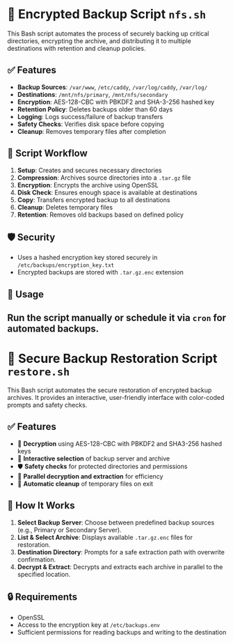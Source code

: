 # 🔐 Encrypted Backup Script `nfs.sh`

This Bash script automates the process of securely backing up critical directories, encrypting the archive, and distributing it to multiple destinations with retention and cleanup policies.

## ✅ Features

- **Backup Sources**: `/var/www`, `/etc/caddy`, `/var/log/caddy`, `/var/log/`
- **Destinations**: `/mnt/nfs/primary`, `/mnt/nfs/secondary`
- **Encryption**: AES-128-CBC with PBKDF2 and SHA-3-256 hashed key
- **Retention Policy**: Deletes backups older than 60 days
- **Logging**: Logs success/failure of backup transfers
- **Safety Checks**: Verifies disk space before copying
- **Cleanup**: Removes temporary files after completion

## 🧩 Script Workflow

1. **Setup**: Creates and secures necessary directories
2. **Compression**: Archives source directories into a `.tar.gz` file
3. **Encryption**: Encrypts the archive using OpenSSL
4. **Disk Check**: Ensures enough space is available at destinations
5. **Copy**: Transfers encrypted backup to all destinations
6. **Cleanup**: Deletes temporary files
7. **Retention**: Removes old backups based on defined policy

## 🛡️ Security

- Uses a hashed encryption key stored securely in `/etc/backups/encryption_key.txt`
- Encrypted backups are stored with `.tar.gz.enc` extension

## 📌 Usage

Run the script manually or schedule it via `cron` for automated backups.
----------------------------------------------------------------------------
# 🔄 Secure Backup Restoration Script `restore.sh`

This Bash script automates the secure restoration of encrypted backup archives. It provides an interactive, user-friendly interface with color-coded prompts and safety checks.

## ✅ Features
- 🔐 **Decryption** using AES-128-CBC with PBKDF2 and SHA3-256 hashed keys
- 📁 **Interactive selection** of backup server and archive
- 🛡️ **Safety checks** for protected directories and permissions
- 🧵 **Parallel decryption and extraction** for efficiency
- 🧹 **Automatic cleanup** of temporary files on exit

## 🧰 How It Works
1. **Select Backup Server**: Choose between predefined backup sources (e.g., Primary or Secondary Server).
2. **List & Select Archive**: Displays available `.tar.gz.enc` files for restoration.
3. **Destination Directory**: Prompts for a safe extraction path with overwrite confirmation.
4. **Decrypt & Extract**: Decrypts and extracts each archive in parallel to the specified location.

## 🔒 Requirements
- OpenSSL
- Access to the encryption key at `/etc/backups.env`
- Sufficient permissions for reading backups and writing to the destination
